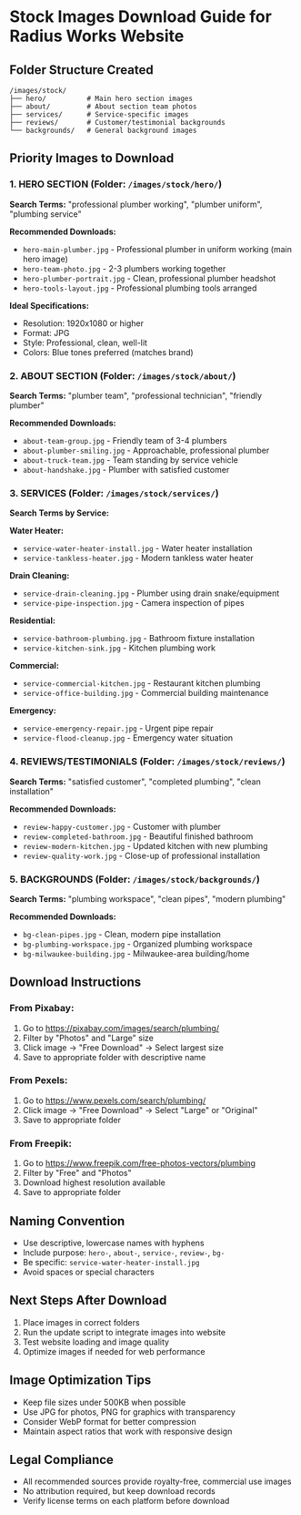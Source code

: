 # Stock Images Download Guide for Radius Works Website

## Folder Structure Created
```
/images/stock/
├── hero/          # Main hero section images
├── about/         # About section team photos
├── services/      # Service-specific images
├── reviews/       # Customer/testimonial backgrounds
└── backgrounds/   # General background images
```

## Priority Images to Download

### 1. HERO SECTION (Folder: `/images/stock/hero/`)
**Search Terms:** "professional plumber working", "plumber uniform", "plumbing service"

**Recommended Downloads:**
- `hero-main-plumber.jpg` - Professional plumber in uniform working (main hero image)
- `hero-team-photo.jpg` - 2-3 plumbers working together
- `hero-plumber-portrait.jpg` - Clean, professional plumber headshot
- `hero-tools-layout.jpg` - Professional plumbing tools arranged

**Ideal Specifications:**
- Resolution: 1920x1080 or higher
- Format: JPG
- Style: Professional, clean, well-lit
- Colors: Blue tones preferred (matches brand)

### 2. ABOUT SECTION (Folder: `/images/stock/about/`)
**Search Terms:** "plumber team", "professional technician", "friendly plumber"

**Recommended Downloads:**
- `about-team-group.jpg` - Friendly team of 3-4 plumbers
- `about-plumber-smiling.jpg` - Approachable, professional plumber
- `about-truck-team.jpg` - Team standing by service vehicle
- `about-handshake.jpg` - Plumber with satisfied customer

### 3. SERVICES (Folder: `/images/stock/services/`)
**Search Terms by Service:**

**Water Heater:**
- `service-water-heater-install.jpg` - Water heater installation
- `service-tankless-heater.jpg` - Modern tankless water heater

**Drain Cleaning:**
- `service-drain-cleaning.jpg` - Plumber using drain snake/equipment
- `service-pipe-inspection.jpg` - Camera inspection of pipes

**Residential:**
- `service-bathroom-plumbing.jpg` - Bathroom fixture installation
- `service-kitchen-sink.jpg` - Kitchen plumbing work

**Commercial:**
- `service-commercial-kitchen.jpg` - Restaurant kitchen plumbing
- `service-office-building.jpg` - Commercial building maintenance

**Emergency:**
- `service-emergency-repair.jpg` - Urgent pipe repair
- `service-flood-cleanup.jpg` - Emergency water situation

### 4. REVIEWS/TESTIMONIALS (Folder: `/images/stock/reviews/`)
**Search Terms:** "satisfied customer", "completed plumbing", "clean installation"

**Recommended Downloads:**
- `review-happy-customer.jpg` - Customer with plumber
- `review-completed-bathroom.jpg` - Beautiful finished bathroom
- `review-modern-kitchen.jpg` - Updated kitchen with new plumbing
- `review-quality-work.jpg` - Close-up of professional installation

### 5. BACKGROUNDS (Folder: `/images/stock/backgrounds/`)
**Search Terms:** "plumbing workspace", "clean pipes", "modern plumbing"

**Recommended Downloads:**
- `bg-clean-pipes.jpg` - Clean, modern pipe installation
- `bg-plumbing-workspace.jpg` - Organized plumbing workspace
- `bg-milwaukee-building.jpg` - Milwaukee-area building/home

## Download Instructions

### From Pixabay:
1. Go to https://pixabay.com/images/search/plumbing/
2. Filter by "Photos" and "Large" size
3. Click image → "Free Download" → Select largest size
4. Save to appropriate folder with descriptive name

### From Pexels:
1. Go to https://www.pexels.com/search/plumbing/
2. Click image → "Free Download" → Select "Large" or "Original"
3. Save to appropriate folder

### From Freepik:
1. Go to https://www.freepik.com/free-photos-vectors/plumbing
2. Filter by "Free" and "Photos"
3. Download highest resolution available
4. Save to appropriate folder

## Naming Convention
- Use descriptive, lowercase names with hyphens
- Include purpose: `hero-`, `about-`, `service-`, `review-`, `bg-`
- Be specific: `service-water-heater-install.jpg`
- Avoid spaces or special characters

## Next Steps After Download
1. Place images in correct folders
2. Run the update script to integrate images into website
3. Test website loading and image quality
4. Optimize images if needed for web performance

## Image Optimization Tips
- Keep file sizes under 500KB when possible
- Use JPG for photos, PNG for graphics with transparency
- Consider WebP format for better compression
- Maintain aspect ratios that work with responsive design

## Legal Compliance
- All recommended sources provide royalty-free, commercial use images
- No attribution required, but keep download records
- Verify license terms on each platform before download